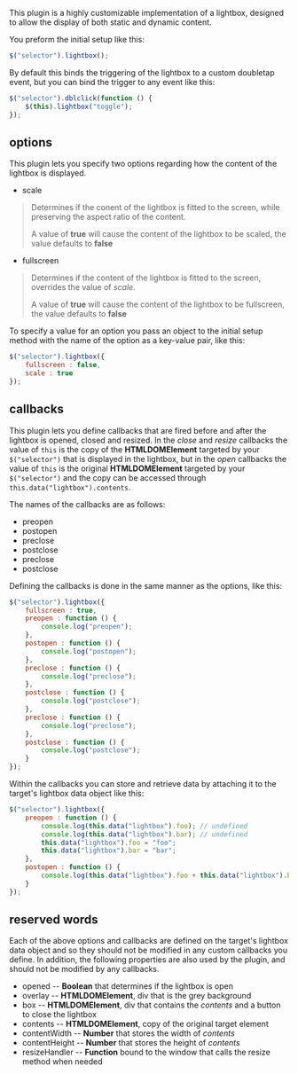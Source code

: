This plugin is a highly customizable implementation of a lightbox, designed to allow the
display of both static and dynamic content.

You preform the initial setup like this:

```javascript
$("selector").lightbox();
```

By default this binds the triggering of the lightbox to a custom doubletap event, but you
can bind the trigger to any event like this:

```javascript
$("selector").dblclick(function () {
    $(this).lightbox("toggle");
});
```

## options

This plugin lets you specify two options regarding how the content of the lightbox is
displayed.

* scale

> Determines if the conent of the lightbox is fitted to the screen, while preserving
> the aspect ratio of the content.
>
> A value of **true** will cause the content of the lightbox to be scaled, the value
> defaults to **false**

* fullscreen

> Determines if the content of the lightbox is fitted to the screen, overrides the
> value of *scale*.
>
> A value of **true** will cause the content of the lightbox to be fullscreen, the value
> defaults to **false**

To specify a value for an option you pass an object to the initial setup method with the
name of the option as a key-value pair, like this:

```javascript
$("selector").lightbox({
    fullscreen : false,
    scale : true
});
```

## callbacks

This plugin lets you define callbacks that are fired before and after the lightbox is
opened, closed and resized. In the *close* and *resize* callbacks the value of `this` is
the copy of the **HTMLDOMElement** targeted by your `$("selector")` that is displayed in
the lightbox, but in the *open* callbacks the value of `this` is the original
**HTMLDOMElement** targeted by your `$("selector")` and the copy can be accessed through
`this.data("lightbox").contents`.

The names of the callbacks are as follows:

* preopen
* postopen
* preclose
* postclose
* preclose
* postclose

Defining the callbacks is done in the same manner as the options, like this:

```javascript
$("selector").lightbox({
    fullscreen : true,
    preopen : function () {
        console.log("preopen");
    },
    postopen : function () {
        console.log("postopen");
    },
    preclose : function () {
        console.log("preclose");
    },
    postclose : function () {
        console.log("postclose");
    },
    preclose : function () {
        console.log("preclose");
    },
    postclose : function () {
        console.log("postclose");
    }
});
```

Within the callbacks you can store and retrieve data by attaching it to the target's
lightbox data object like this:

```javascript
$("selector").lightbox({
    preopen : function () {
        console.log(this.data("lightbox").foo); // undefined
        console.log(this.data("lightbox").bar); // undefined
        this.data("lightbox").foo = "foo";
        this.data("lightbox").bar = "bar";
    },
    postopen : function () {
        console.log(this.data("lightbox").foo + this.data("lightbox").bar); // "foobar"
    }
});
```

## reserved words

Each of the above options and callbacks are defined on the target's lightbox data object
and so they should not be modified in any custom callbacks you define. In addition, the
following properties are also used by the plugin, and should not be modified by any
callbacks.

* opened -- **Boolean** that determines if the lightbox is open
* overlay -- **HTMLDOMElement**, div that is the grey background
* box -- **HTMLDOMElement**, div that contains the *contents* and a button to close the lightbox
* contents -- **HTMLDOMElement**, copy of the original target element
* contentWidth -- **Number** that stores the width of *contents*
* contentHeight -- **Number** that stores the height of *contents*
* resizeHandler -- **Function** bound to the window that calls the resize method when needed
